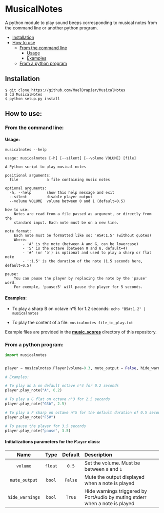 # MusicalNotes
A python module to play sound beeps corresponding to musical notes from the command line or another python program.

- [Installation](#installation)
- [How to use](#how-to-use)
    - [From the command line](#from-the-command-line)
        - [Usage](#usage)
        - [Examples](#examples)
    - [From a python program](#from-a-python-program)
    
## Installation
```
$ git clone https://github.com/MaelDrapier/MusicalNotes
$ cd MusicalNotes
$ python setup.py install
```

## How to use:

### From the command line:

#### Usage:
`musicalnotes --help`
```
usage: musicalnotes [-h] [--silent] [--volume VOLUME] [file]

A Python script to play musical notes

positional arguments:
  file             a file containing music notes

optional arguments:
  -h, --help       show this help message and exit
  --silent         disable player output
  --volume VOLUME  volume between 0 and 1 (default=0.5)

how to use:
    Notes are read from a file passed as argument, or directly from the
    standard input. Each note must be on a new line.

note format:
    Each note must be formatted like so: 'A5#:1.5' (without quotes)
    Where:
        - 'A' is the note (between A and G, can be lowercase)
        - '5' is the octave (between 0 and 8, default=4)
        - '#' (or 'b') is optional and used to play a sharp or flat note
        - ':1.5' is the duration of the note (1.5 seconds here, default=0.5)

pause:
    You can pause the player by replacing the note by the 'pause' word.
    For exemple, 'pause:5' will pause the player for 5 seconds.
```

#### Examples:
- To play a sharp B on octave n°5 for 1.2 seconds: `echo "B5#:1.2" | musicalnotes`

- To play the content of a file: `musicalnotes file_to_play.txt`

Example files are provided in the [**music_scores**](music_scores) directory of this repository.


### From a python program:
```Python
import musicalnotes


player = musicalnotes.Player(volume=0.3, mute_output = False, hide_warnings = True)

# Examples:

# To play an A on default octave n°4 for 0.2 seconds
player.play_note("A", 0.2)

# To play a G flat on octave n°3 for 2.5 seconds
player.play_note("G3b", 2.5)

# To play a F sharp on octave n°5 for the default duration of 0.5 seconds
player.play_note("F5#")

# To pause the player for 3.5 seconds
player.play_note("pause", 3.5)
```

#### Initializations parameters for the `Player` class:

|Name|Type|Default|Description|
|:---:|:---:|:---:|:---|
|`volume`|`float`|`0.5`|Set the volume. Must be between `0` and `1`|
|`mute_output`|`bool`|`False`|Mute the output displayed when a note is played|
|`hide_warnings`|`bool`|`True`|Hide warnings triggered by PortAudio by muting stderr when a note is played|

